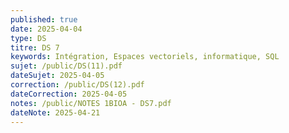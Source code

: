 ```yaml
---
published: true
date: 2025-04-04
type: DS
titre: DS 7
keywords: Intégration, Espaces vectoriels, informatique, SQL
sujet: /public/DS(11).pdf
dateSujet: 2025-04-05
correction: /public/DS(12).pdf
dateCorrection: 2025-04-05
notes: /public/NOTES 1BIOA - DS7.pdf
dateNote: 2025-04-21
---
```

